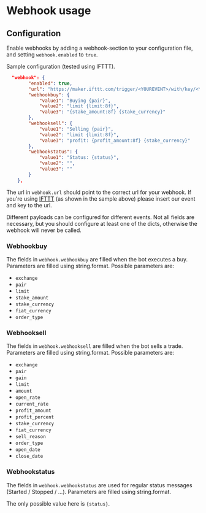 # Webhook usage

## Configuration

Enable webhooks by adding a webhook-section to your configuration file, and setting `webhook.enabled` to `true`.

Sample configuration (tested using IFTTT).

```json
  "webhook": {
        "enabled": true,
        "url": "https://maker.ifttt.com/trigger/<YOUREVENT>/with/key/<YOURKEY>/",
        "webhookbuy": {
            "value1": "Buying {pair}",
            "value2": "limit {limit:8f}",
            "value3": "{stake_amount:8f} {stake_currency}"
        },
        "webhooksell": {
            "value1": "Selling {pair}",
            "value2": "limit {limit:8f}",
            "value3": "profit: {profit_amount:8f} {stake_currency}"
        },
        "webhookstatus": {
            "value1": "Status: {status}",
            "value2": "",
            "value3": ""
        }
    },
```

The url in `webhook.url` should point to the correct url for your webhook. If you're using [IFTTT](https://ifttt.com) (as shown in the sample above) please insert our event and key to the url.

Different payloads can be configured for different events. Not all fields are necessary, but you should configure at least one of the dicts, otherwise the webhook will never be called.

### Webhookbuy

The fields in `webhook.webhookbuy` are filled when the bot executes a buy. Parameters are filled using string.format.
Possible parameters are:

* `exchange`
* `pair`
* `limit`
* `stake_amount`
* `stake_currency`
* `fiat_currency`
* `order_type`

### Webhooksell

The fields in `webhook.webhooksell` are filled when the bot sells a trade. Parameters are filled using string.format.
Possible parameters are:

* `exchange`
* `pair`
* `gain`
* `limit`
* `amount`
* `open_rate`
* `current_rate`
* `profit_amount`
* `profit_percent`
* `stake_currency`
* `fiat_currency`
* `sell_reason`
* `order_type`
* `open_date`
* `close_date`

### Webhookstatus

The fields in `webhook.webhookstatus` are used for regular status messages (Started / Stopped / ...). Parameters are filled using string.format.

The only possible value here is `{status}`.
